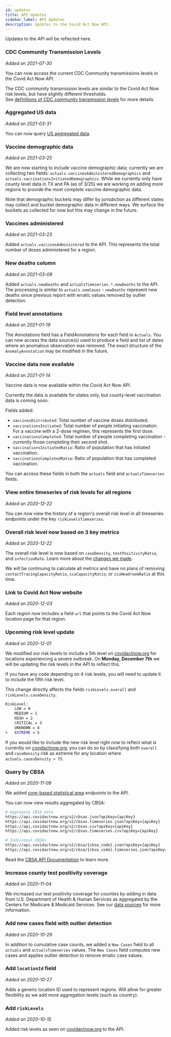 ```yaml
---
id: updates
title: API Updates
sidebar_label: API Updates
description: Updates to the Covid Act Now API.
---
```


Updates to the API will be reflected here.

### CDC Community Transmission Levels
_Added on 2021-07-30_

You can now access the current CDC Community transmissions levels in the Covid Act Now API.

The CDC community transmission levels are similar to the Covid Act Now risk levels, but have slightly different thresholds.  
See [definitions of CDC community transmission levels](https://covid.cdc.gov/covid-data-tracker/#cases_community) for more details.

### Aggregated US data
_Added on 2021-03-31_

You can now query [US aggregated data](/#aggregated-us-data).

### Vaccine demographic data
_Added on 2021-03-25_

We are now starting to include vaccine demographic data; currently we are collecting two fields: `actuals.vaccinesAdministeredDemographics` and `actuals.vaccinationsInitiatedDemographics`. While we currently only have county level data in TX and PA (as of 3/25) we are working on adding more regions to provide the most complete vaccine demographic data.

Note that demographic buckets may differ by jurisdiction as different states may collect and bucket
demographic data in different ways. We surface the buckets as collected for now but this may change
in the future.

### Vaccines administered
_Added on 2021-03-23_

Added `actuals.vaccinesAdministered` to the API. This represents the total number of doses 
administered for a region.

### New deaths column
_Added on 2021-03-08_

Added `actuals.newDeaths` and `actualsTimeseries.*.newDeaths` to the API. 
The processing is similar to `actuals.newCases` - `newDeaths` represent new deaths
since previous report with erratic values removed by outlier detection.

### Field level annotations
_Added on 2021-01-19_

The Annotations field has a FieldAnnotations for each field in `Actuals`. You can now access the
data source(s) used to produce a field and list of dates where an anomalous observation was removed.
The exact structure of the `AnomalyAnnotation` may be modified in the future.

### Vaccine data now available
_Added on 2021-01-14_

Vaccine data is now available within the Covid Act Now API.

Currently the data is available for states only, but county-level vaccination data is coming soon.

Fields added:
 * `vaccinesDistributed`: Total number of vaccine doses distributed.
 * `vaccinationsInitiated`: Total number of people initiating vaccination. For a vaccine with a
   2-dose regimen, this represents the first dose.
 * `vaccinationsCompleted`: Total number of people completing vaccination - currently those
    completing their second shot. 
* `vaccinationsInitiatedRatio`: Ratio of population that has initiated vaccination.
* `vaccinationsCompletedRatio`: Ratio of population that has completed vaccination.

You can access these fields in both the `actuals` field and `actualsTimeseries` fields.

### View entire timeseries of risk levels for all regions
_Added on 2020-12-22_

You can now view the history of a region's overall risk level in all timeseries endpoints under the
key `riskLevelsTimeseries`.

### Overall risk level now based on 3 key metrics
_Added on 2020-12-22_

The overall risk level is now based on `caseDensity`, `testPositivityRatio`, and `infectionRate`.
Learn more about the [changes we made](https://covidactnow.org/faq#december-risk-levels-change).

We will be continuing to calculate all metrics and have no plans of removing
`contactTracingCapacityRatio`, `icuCapacityRatio`, or `icuHeadroomRatio` at this time.

### Link to Covid Act Now website
_Added on 2020-12-03_

Each region now includes a field `url` that points to the Covid Act Now location page
for that region.

### Upcoming risk level update
_Added on 2020-12-01_

We modified our risk levels to include a 5th level on
[covidactnow.org](https://covidactnow.org) for locations experiencing a
severe outbreak. On **Monday, December 7th** we will be updating the risk levels
in the API to reflect this.

If you have any code depending on 4 risk levels, you will need to update
it to include the fifth risk level.

This change directly affects the fields `riskLevels.overall` and `riskLevels.caseDensity`.

```diff
RiskLevel:
    LOW = 0
    MEDIUM = 1
    HIGH = 2
    CRITICAL = 3
    UNKNOWN = 4
+   EXTREME = 5
```

If you would like to include the new risk level right now to reflect what
is currently on [covidactnow.org](https://covidactnow.org), you can do so by
classifying both `overall` and `caseDensity` risk as extreme for any location
where `actuals.casesDensity > 75`.

### Query by CBSA
_Added on 2020-11-09_

We added [core-based statistical area](https://en.wikipedia.org/wiki/Core-based_statistical_area)
endpoints to the API.

You can now view results aggregated by CBSA:
```bash
# Aggregate CBSA data
https://api.covidactnow.org/v2/cbsas.json?apiKey={apiKey}
https://api.covidactnow.org/v2/cbsas.timeseries.json?apiKey={apiKey}
https://api.covidactnow.org/v2/cbsas.csv?apiKey={apiKey}
https://api.covidactnow.org/v2/cbsas.timeseries.csv?apiKey={apiKey}

# Individual CBSAs
https://api.covidactnow.org/v2/cbsa/{cbsa_code}.json?apiKey={apiKey}
https://api.covidactnow.org/v2/cbsa/{cbsa_code}.timeseries.json?apiKey={apiKey}
```

Read the [CBSA API Documentation](/api#tag/CBSA-Data) to learn more.

### Increase county test positivity coverage
_Added on 2020-11-04_

We increased our test positivity coverage for counties by adding in data
from U.S. Department of Health & Human Services as aggregated by the
Centers for Medicare & Medicaid Services. See our [data sources](https://docs.google.com/presentation/d/1XmKCBWYZr9VQKFAdWh_D7pkpGGM_oR9cPjj-UrNdMJQ/edit#slide=id.ga721750846_35_117)
for more information.

### Add new cases field with outlier detection
_Added on 2020-10-29_

In addition to cumulative case counts, we added a `New Cases` field to all
`actuals` and `actualsTimeseries` values.  The `New Cases` field computes new
cases and applies outlier detection to remove erratic case values.  

### Add `locationId` field
_Added on 2020-10-27_

Adds a generic location ID used to represent regions.  Will allow for 
greater flexibility as we add more aggregation levels (such as country).

### Add `riskLevels`
_Added on 2020-10-15_

Added risk levels as seen on [covidactnow.org](https://covidactnow.org) to
the API.
